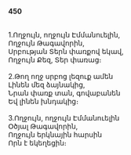 **450**

\
1.Ողջույն, ողջույն Էմմանուելին,\
Ողջույն Թագավորին,\
Սրբության Տերն փառքով եկավ,\
Ողջույն Քեզ, Տեր փառաց։\
\
2.Թող ողջ սրբոց լեզուք ամեն\
Լինեն մեզ ձայնակից,\
Նրան փառք տան, գովաբանեն\
Եվ լինեն խնդակից։\
\
3.Ողջույն, ողջույն Էմմանուելին\
Օծյալ Թագավորին,\
Ողջույն երկնային հարսին\
Որն է եկեղեցին։
